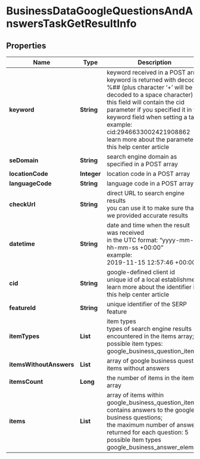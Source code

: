 # BusinessDataGoogleQuestionsAndAnswersTaskGetResultInfo


## Properties

| Name | Type | Description | Notes |
|------------ | ------------- | ------------- | -------------|
**keyword** | **String** | keyword received in a POST array<br>keyword is returned with decoded %## (plus character ‘+’ will be decoded to a space character)<br>this field will contain the cid parameter if you specified it in the keyword field when setting a task;<br>example:<br>cid:2946633002421908862<br>learn more about the parameter in this help center article |[optional]|
**seDomain** | **String** | search engine domain as specified in a POST array |[optional]|
**locationCode** | **Integer** | location code in a POST array |[optional]|
**languageCode** | **String** | language code in a POST array |[optional]|
**checkUrl** | **String** | direct URL to search engine results<br>you can use it to make sure that we provided accurate results |[optional]|
**datetime** | **String** | date and time when the result was received<br>in the UTC format: “yyyy-mm-dd hh-mm-ss +00:00”<br>example:<br>2019-11-15 12:57:46 +00:00 |[optional]|
**cid** | **String** | google-defined client id<br>unique id of a local establishment;<br>learn more about the identifier in this help center article |[optional]|
**featureId** | **String** | unique identifier of the SERP feature |[optional]|
**itemTypes** | **List<String>** | item types<br>types of search engine results encountered in the items array;<br>possible item types: google_business_question_item |[optional]|
**itemsWithoutAnswers** | **List<GoogleBusinessQuestionItem>** | array of google business question items without answers |[optional]|
**itemsCount** | **Long** | the number of items in the items array |[optional]|
**items** | **List<GoogleBusinessQuestionItem>** | array of items within google_business_question_item<br>contains answers to the google business questions;<br>the maximum number of answers returned for each question: 5<br>possible item types google_business_answer_element |[optional]|